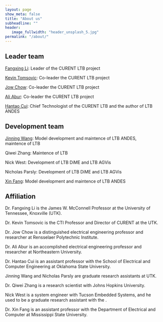 ```yaml
---
layout: page
show_meta: false
title: "About us"
subheadline: ""
header:
   image_fullwidth: "header_unsplash_5.jpg"
permalink: "/about/"
---
```

## Leader team

[Fangxing Li](https://web.eecs.utk.edu/~fli6/): Leader of the CURENT LTB project

[Kevin Tomsovic](http://web.eecs.utk.edu/~ktomsovi/): Co-leader the CURENT LTB project

[Jow Chow](https://sites.ecse.rpi.edu/~chowj/): Co-leader the CURENT LTB project

[Ali Abur](https://coe.northeastern.edu/people/abur-ali/): Co-leader the CURENT LTB project

[Hantao Cui](https://cui.eecps.com/): Chief Technologist of the CURENT LTB and the author of LTB ANDES

## Development team

[Jinning Wang](https://jinningwang.github.io/): Model development and maintence of LTB ANDES, maintence of LTB

Qiwei Zhang: Maintence of LTB

Nick West: Development of LTB DiME and LTB AGVis

Nicholas Parsly: Development of LTB DiME and LTB AGVis

[Xin Fang](https://sites.google.com/view/drxinfang/home): Model development and maintence of LTB ANDES

## Affiliation

Dr. Fangxing Li is the James W. McConnell Professor at the University of Tennessee, Knoxville (UTK).

Dr. Kevin Tomsovic is the CTI Professor and Director of CURENT at the UTK.

Dr. Jow Chow is a distinguished electrical engineering professor and researcher at Rensselaer Polytechnic Institute.

Dr. Ali Abur is an accomplished electrical engineering professor and researcher at Northeastern University.

Dr. Hantao Cui is an assistant professor with the School of Electrical and Computer Engineering at Oklahoma State University.

Jinning Wang and Nicholas Parsly are graduate research assistants at UTK.

Dr. Qiwei Zhang is a research scientist with Johns Hopkins University.

Nick West is a system engineer with Tucson Embedded Systems, and he used to be a graduate research assistant with the .

Dr. Xin Fang is an assistant professor with the Department of Electrical and Computer at Mississippi State University.
